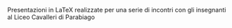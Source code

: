 Presentazioni in LaTeX realizzate per una serie di incontri con gli insegnanti al Liceo Cavalleri di Parabiago
